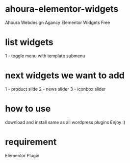 # ahoura-elementor-widgets
Ahoura Webdesign Agancy Elementor Widgets Free 

# list widgets 
1 - toggle menu with template submenu 



# next widgets we want to add 
1 - product slide 
2 - news slider
3 - iconbox slider


# how to use 
download and install same as all wordpress plugins
Enjoy :)

# requirement
Elementor Plugin 





